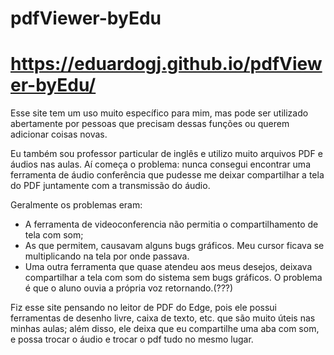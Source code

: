 # pdfViewer-byEdu

# https://eduardogj.github.io/pdfViewer-byEdu/

Esse site tem um uso muito específico para mim, mas pode ser utilizado abertamente por pessoas que precisam dessas funções ou querem adicionar coisas novas.

Eu também sou professor particular de inglês e utilizo muito arquivos PDF e áudios nas aulas. Aí começa o problema: nunca consegui encontrar uma ferramenta de áudio conferência que pudesse me deixar compartilhar a tela do PDF juntamente com a transmissão do áudio.

Geralmente os problemas eram:
- A ferramenta de videoconferencia não permitia o compartilhamento de tela com som;
- As que permitem, causavam alguns bugs gráficos. Meu cursor ficava se multiplicando na tela por onde passava.
- Uma outra ferramenta que quase atendeu aos meus desejos, deixava compartilhar a tela com som do sistema sem bugs gráficos. O problema é que o aluno ouvia a própria voz retornando.(???)

Fiz esse site pensando no leitor de PDF do Edge, pois ele possui ferramentas de desenho livre, caixa de texto, etc. que são muito úteis nas minhas aulas; além disso, ele deixa que eu compartilhe uma aba com som, e possa trocar o áudio e trocar o pdf tudo no mesmo lugar.
